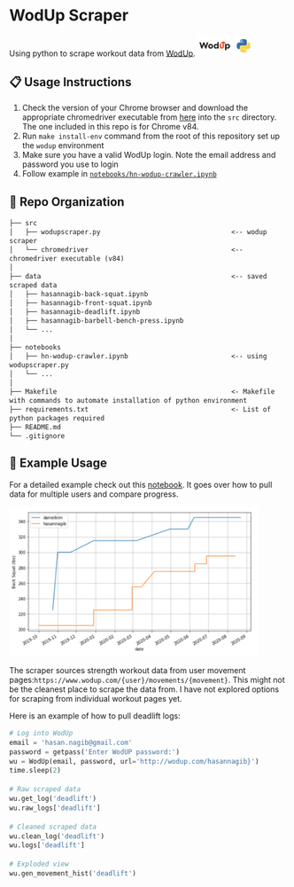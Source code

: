 # WodUp Scraper
Using python to scrape workout data from [WodUp](https://www.wodup.com/).
<img width=100 src="https://github.com/hnagib/WodUp-Scraper/blob/master/img/logo.png">

:clipboard: Usage Instructions
--------------------------------
1. Check the version of your Chrome browser and download the appropriate chromedriver executable from [here](https://chromedriver.chromium.org/downloads) into the `src` directory. The one included in this repo is for Chrome v84.
2. Run `make install-env` command from the root of this repository set up the `wodup` environment 
3. Make sure you have a valid WodUp login. Note the email address and password you use to login
4. Follow example in [`notebooks/hn-wodup-crawler.ipynb`](https://nbviewer.jupyter.org/github/hnagib/WodUp-Scraper/blob/master/notebooks/hn-wodup-crawler.ipynb)

:open_file_folder: Repo Organization
--------------------------------

    ├── src                     
    │   ├── wodupscraper.py                                 <-- wodup scraper    
    │   └── chromedriver                                    <-- chromedriver executable (v84)      
    │
    ├── data                                                <-- saved scraped data
    │   ├── hasannagib-back-squat.ipynb                     
    │   ├── hasannagib-front-squat.ipynb                    
    │   ├── hasannagib-deadlift.ipynb                       
    │   ├── hasannagib-barbell-bench-press.ipynb                
    │   └── ...            
    │
    ├── notebooks          
    │   ├── hn-wodup-crawler.ipynb                          <-- using wodupscraper.py
    │   └── ...            
    │
    ├── Makefile                                            <- Makefile with commands to automate installation of python environment
    ├── requirements.txt                                    <- List of python packages required     
    ├── README.md
    └── .gitignore         

:blue_book: Example Usage
--------------------------------
For a detailed example check out this [notebook](https://nbviewer.jupyter.org/github/hnagib/WodUp-Scraper/blob/master/notebooks/hn-wodup-crawler.ipynb). It goes over how to pull data for multiple users and compare progress. 

<img width="450" height="270" src="https://github.com/hnagib/WodUp-Scraper/blob/master/img/back-squat-example.png">

The scraper sources strength workout data from user movement pages:`https://www.wodup.com/{user}/movements/{movement}`. This might not be the cleanest place to scrape the data from. I have not explored options for scraping from individual workout pages yet. 

Here is an example of how to pull deadlift logs:
```python
# Log into WodUp
email = 'hasan.nagib@gmail.com'
password = getpass('Enter WodUP password:')
wu = WodUp(email, password, url='http://wodup.com/hasannagib}')
time.sleep(2)
    
# Raw scraped data
wu.get_log('deadlift')
wu.raw_logs['deadlift']

# Cleaned scraped data
wu.clean_log('deadlift')
wu.logs['deadlift']

# Exploded view
wu.gen_movement_hist('deadlift')
```
